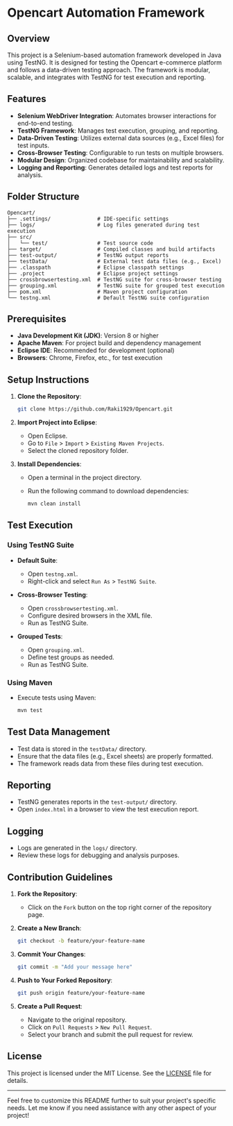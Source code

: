 # Opencart Automation Framework

## Overview

This project is a Selenium-based automation framework developed in Java using TestNG. It is designed for testing the Opencart e-commerce platform and follows a data-driven testing approach. The framework is modular, scalable, and integrates with TestNG for test execution and reporting.

## Features

* **Selenium WebDriver Integration**: Automates browser interactions for end-to-end testing.
* **TestNG Framework**: Manages test execution, grouping, and reporting.
* **Data-Driven Testing**: Utilizes external data sources (e.g., Excel files) for test inputs.
* **Cross-Browser Testing**: Configurable to run tests on multiple browsers.
* **Modular Design**: Organized codebase for maintainability and scalability.
* **Logging and Reporting**: Generates detailed logs and test reports for analysis.

## Folder Structure

```
Opencart/
├── .settings/               # IDE-specific settings
├── logs/                    # Log files generated during test execution
├── src/
│   └── test/                # Test source code
├── target/                  # Compiled classes and build artifacts
├── test-output/             # TestNG output reports
├── testData/                # External test data files (e.g., Excel)
├── .classpath               # Eclipse classpath settings
├── .project                 # Eclipse project settings
├── crossbrowsertesting.xml  # TestNG suite for cross-browser testing
├── grouping.xml             # TestNG suite for grouped test execution
├── pom.xml                  # Maven project configuration
└── testng.xml               # Default TestNG suite configuration
```

## Prerequisites

* **Java Development Kit (JDK)**: Version 8 or higher
* **Apache Maven**: For project build and dependency management
* **Eclipse IDE**: Recommended for development (optional)
* **Browsers**: Chrome, Firefox, etc., for test execution

## Setup Instructions

1. **Clone the Repository**:

   ```bash
   git clone https://github.com/Raki1929/Opencart.git
   ```

2. **Import Project into Eclipse**:

   * Open Eclipse.
   * Go to `File` > `Import` > `Existing Maven Projects`.
   * Select the cloned repository folder.

3. **Install Dependencies**:

   * Open a terminal in the project directory.
   * Run the following command to download dependencies:

     ```bash
     mvn clean install
     ```

## Test Execution

### Using TestNG Suite

* **Default Suite**:

  * Open `testng.xml`.
  * Right-click and select `Run As` > `TestNG Suite`.

* **Cross-Browser Testing**:

  * Open `crossbrowsertesting.xml`.
  * Configure desired browsers in the XML file.
  * Run as TestNG Suite.

* **Grouped Tests**:

  * Open `grouping.xml`.
  * Define test groups as needed.
  * Run as TestNG Suite.

### Using Maven

* Execute tests using Maven:

  ```bash
  mvn test
  ```

## Test Data Management

* Test data is stored in the `testData/` directory.
* Ensure that the data files (e.g., Excel sheets) are properly formatted.
* The framework reads data from these files during test execution.

## Reporting

* TestNG generates reports in the `test-output/` directory.
* Open `index.html` in a browser to view the test execution report.

## Logging

* Logs are generated in the `logs/` directory.
* Review these logs for debugging and analysis purposes.

## Contribution Guidelines

1. **Fork the Repository**:

   * Click on the `Fork` button on the top right corner of the repository page.

2. **Create a New Branch**:

   ```bash
   git checkout -b feature/your-feature-name
   ```

3. **Commit Your Changes**:

   ```bash
   git commit -m "Add your message here"
   ```

4. **Push to Your Forked Repository**:

   ```bash
   git push origin feature/your-feature-name
   ```

5. **Create a Pull Request**:

   * Navigate to the original repository.
   * Click on `Pull Requests` > `New Pull Request`.
   * Select your branch and submit the pull request for review.

## License

This project is licensed under the MIT License. See the [LICENSE](LICENSE) file for details.

---

Feel free to customize this README further to suit your project's specific needs. Let me know if you need assistance with any other aspect of your project!
